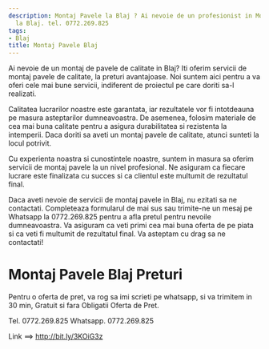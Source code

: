 ```yaml
---
description: Montaj Pavele la Blaj ? Ai nevoie de un profesionist in Montaj Pavele
  la Blaj. tel. 0772.269.825
tags:
- Blaj
title: Montaj Pavele Blaj
---
```




Ai nevoie de un montaj de pavele de calitate in Blaj? Iti oferim servicii de montaj pavele de calitate, la preturi avantajoase. 
Noi suntem aici pentru a va oferi cele mai bune servicii, indiferent de proiectul pe care doriti sa-l realizati. 

Calitatea lucrarilor noastre este garantata, iar rezultatele vor fi intotdeauna pe masura asteptarilor dumneavoastra. 
De asemenea, folosim materiale de cea mai buna calitate pentru a asigura durabilitatea si rezistenta la intemperii. 
Daca doriti sa aveti un montaj pavele de calitate, atunci sunteti la locul potrivit. 

Cu experienta noastra si cunostintele noastre, suntem in masura sa oferim servicii de montaj pavele la un nivel profesional. 
Ne asiguram ca fiecare lucrare este finalizata cu succes si ca clientul este multumit de rezultatul final. 

Daca aveti nevoie de servicii de montaj pavele in Blaj, nu ezitati sa ne contactati. 
Completeaza formularul de mai sus sau trimite-ne un mesaj pe Whatsapp la 0772.269.825 pentru a afla pretul pentru nevoile dumneavoastra. 
Va asiguram ca veti primi cea mai buna oferta de pe piata si ca veti fi multumit de rezultatul final. 
Va asteptam cu drag sa ne contactati!

# Montaj Pavele Blaj Preturi
Pentru o oferta de pret, va rog sa imi scrieti pe whatsapp, si va trimitem in 30 min, Gratuit si fara Obligatii Oferta de Pret.

Tel. 0772.269.825
Whatsapp. 0772.269.825

Link ==> http://bit.ly/3KOiG3z